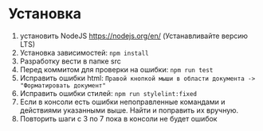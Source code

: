 # Установка
1. установить NodeJS https://nodejs.org/en/ (Устанавливайте версию LTS)
2. Установка зависимостей: `npm install`
3. Разработку вести в папке src
4. Перед коммитом для проверки на ошибки: `npm run test`
5. Исправить ошибки html: `Правой кнопкой мыши в области документа -> "Форматировать документ"`
6. Исправить ошибки стилей: `npm run stylelint:fixed`
7. Если в консоли есть ошибки непоправленные командами и действиями указанными выше. Найти и поправить их вручную.
8. Повторить шаги с 3 по 7 пока в консоли не будет ошибок 
